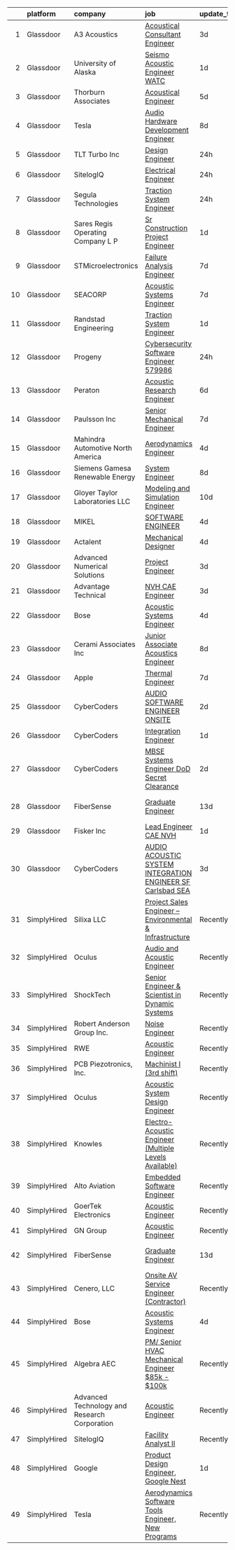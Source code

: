 

|    | platform    | company                                      | job                                                                                                                                                                                                                                                                                                                                                                                                                                                                                                                                                                                                                                                                                                                                                                                                                                                                                                                                                                                                                                                                                                                                                                                                                                                                                                                                                                                                                                                                                                              | update_time   | location                |
|---:|:------------|:---------------------------------------------|:-----------------------------------------------------------------------------------------------------------------------------------------------------------------------------------------------------------------------------------------------------------------------------------------------------------------------------------------------------------------------------------------------------------------------------------------------------------------------------------------------------------------------------------------------------------------------------------------------------------------------------------------------------------------------------------------------------------------------------------------------------------------------------------------------------------------------------------------------------------------------------------------------------------------------------------------------------------------------------------------------------------------------------------------------------------------------------------------------------------------------------------------------------------------------------------------------------------------------------------------------------------------------------------------------------------------------------------------------------------------------------------------------------------------------------------------------------------------------------------------------------------------|:--------------|:------------------------|
|  1 | Glassdoor   | A3 Acoustics                                 | [Acoustical Consultant   Engineer](https://www.glassdoor.com/partner/jobListing.htm?pos=127&ao=1136043&s=58&guid=0000018109754ac6866d750f5dc014b0&src=GD_JOB_AD&t=SR&vt=w&cs=1_40f97d95&cb=1653721091252&jobListingId=1007891214520&jrtk=3-0-1g44naisfr18m801-1g44naisuq694800-c242f298f175f66d-)                                                                                                                                                                                                                                                                                                                                                                                                                                                                                                                                                                                                                                                                                                                                                                                                                                                                                                                                                                                                                                                                                                                                                                                                                | 3d            | Seattle, WA             |
|  2 | Glassdoor   | University of Alaska                         | [Seismo Acoustic Engineer   WATC](https://www.glassdoor.com/partner/jobListing.htm?pos=113&ao=1136043&s=58&guid=0000018109754ac6866d750f5dc014b0&src=GD_JOB_AD&t=SR&vt=w&cs=1_3f40b41c&cb=1653721091251&jobListingId=1007895376502&jrtk=3-0-1g44naisfr18m801-1g44naisuq694800-49381f6cfded4a56-)                                                                                                                                                                                                                                                                                                                                                                                                                                                                                                                                                                                                                                                                                                                                                                                                                                                                                                                                                                                                                                                                                                                                                                                                                 | 1d            | Fairbanks, AK           |
|  3 | Glassdoor   | Thorburn Associates                          | [Acoustical Engineer](https://www.glassdoor.com/partner/jobListing.htm?pos=121&ao=1136043&s=58&guid=0000018109754ac6866d750f5dc014b0&src=GD_JOB_AD&t=SR&vt=w&cs=1_16ad4a4b&cb=1653721091252&jobListingId=1007882520867&jrtk=3-0-1g44naisfr18m801-1g44naisuq694800-1c762cffc472f04b-)                                                                                                                                                                                                                                                                                                                                                                                                                                                                                                                                                                                                                                                                                                                                                                                                                                                                                                                                                                                                                                                                                                                                                                                                                             | 5d            | Charlotte, NC           |
|  4 | Glassdoor   | Tesla                                        | [Audio Hardware Development Engineer](https://www.glassdoor.com/partner/jobListing.htm?pos=126&ao=1136043&s=58&guid=0000018109754ac6866d750f5dc014b0&src=GD_JOB_AD&t=SR&vt=w&cs=1_be7cf48e&cb=1653721091252&jobListingId=1007877110925&jrtk=3-0-1g44naisfr18m801-1g44naisuq694800-a2ab6bac043f3371-)                                                                                                                                                                                                                                                                                                                                                                                                                                                                                                                                                                                                                                                                                                                                                                                                                                                                                                                                                                                                                                                                                                                                                                                                             | 8d            | Palo Alto, CA           |
|  5 | Glassdoor   | TLT Turbo Inc                                | [Design Engineer](https://www.glassdoor.com/partner/jobListing.htm?pos=104&ao=1110586&s=58&guid=0000018109754ac6866d750f5dc014b0&src=GD_JOB_AD&t=SR&vt=w&ea=1&cs=1_66e1e1a5&cb=1653721091249&jobListingId=1007898036424&cpc=07D58528F3898F33&jrtk=3-0-1g44naisfr18m801-1g44naisuq694800-8ef802f9058876bb--6NYlbfkN0DMkohtqlj7VpGiycL9PJ51joRSooVQ8u3vz_SxadXVnBZcKOwqKsHQtiI-ki0vC-4jJKlsASzNCqzWTiZkmCGKksmlBVIj_epR7O3Dqbk2pMxXbCQCrx2nP9S6i7qMeYoDkM9B7Ul1u9joIQ_Q80iVMvQulN9FBi0uC6W97TbyEikO9wDfGvCCXHOWJTZDzfoLcqSzAzH1gVHL-sRjR3bFtAWT9JZV1JCLdUN9eNpy6FlnYt1PGDG9iYRUsX7U84Gw9k8g9VXbFahGVTeCXHJzbWYj_POPNF3Icmvk3bjExwb91wnqhzYXQNEzsNd3qYlRLk77iZt5PiyZ6VEAeJ7ve0nEhnF1ceUwE-ehHhQ7C09bVtsoAlqoDpt5l8SPOBFjtOncvcaexRYhxQdkXeGLjzVQOTj9bssN3XyU3vik77z2ajh-XKFggod5s0fzpLWsO2Pb18cP3be7kCWFIuQYBndgzfCALMG2NvQ95bkoVAcnBc7JNBXYIw-ISUDNF1x9E7NGIu8TmQ%3D%3D)                                                                                                                                                                                                                                                                                                                                                                                                                                                                                                                                                                                                                                           | 24h           | Akron, OH               |
|  6 | Glassdoor   | SitelogIQ                                    | [Electrical Engineer](https://www.glassdoor.com/partner/jobListing.htm?pos=102&ao=1110586&s=58&guid=0000018109754ac6866d750f5dc014b0&src=GD_JOB_AD&t=SR&vt=w&ea=1&cs=1_b6a0775d&cb=1653721091249&jobListingId=1007898711252&cpc=8C7EDB9C3100EB8F&jrtk=3-0-1g44naisfr18m801-1g44naisuq694800-e1f89d7fff3ed659--6NYlbfkN0AC-SgJLx_eOKa0J9KZ0_ySWQ74nRiDz-FaV4ECq1OOzA_h97qlKbE7o4pHxXMbP5o4-ifIjNuzv_UPLDr8ZEf-6mDwKYlQkXGxwvXdFmg_Gisp5vqn4jA4EyerWAw5gS4hc8mUduopkrgJZSzz1u8_ajWdgLYIqIMaGw7zeVloamxPR9h66N_eVw1v8B1HIYGcjzGTVDpkML9wWGBjhSfoEK3uudTeurGG0RLsnwQ0HDuJwsmC9-emMGUySpnYA0yKOaGA3CjQPo9gYukLW8YTDfxNSXPrMbrUZs6bDAM-GvXIuKSfpfGqgooFwllT4sq1cNhWBSq_0O6ReilTWwsnM2jz2nyrMx6Jqidt5WYhT9Z7F4yC3MINiIgPCczlgHDa9mMsa71MHod7ZrgQBJe94Ey_ZifxmX_WYcOF4HlwCe-kTtHmv88894-W1XsDKOi1Z89EcApW3Xj55wgvgofJtu7juhmEO34-En31MnZsW_EBf3gohDz9_jzSrogbpIqDWJskP6Jwqw%3D%3D)                                                                                                                                                                                                                                                                                                                                                                                                                                                                                                                                                                                                                                       | 24h           | Minneapolis, MN         |
|  7 | Glassdoor   | Segula Technologies                          | [Traction System Engineer](https://www.glassdoor.com/partner/jobListing.htm?pos=114&ao=1136043&s=58&guid=0000018109754ac6866d750f5dc014b0&src=GD_JOB_AD&t=SR&vt=w&cs=1_5e6a5f7e&cb=1653721091251&jobListingId=1007899686386&jrtk=3-0-1g44naisfr18m801-1g44naisuq694800-a0c3920996e0e0bd-)                                                                                                                                                                                                                                                                                                                                                                                                                                                                                                                                                                                                                                                                                                                                                                                                                                                                                                                                                                                                                                                                                                                                                                                                                        | 24h           | Hornell, NY             |
|  8 | Glassdoor   | Sares Regis Operating Company  L P           | [Sr  Construction Project Engineer](https://www.glassdoor.com/partner/jobListing.htm?pos=125&ao=1136043&s=58&guid=0000018109754ac6866d750f5dc014b0&src=GD_JOB_AD&t=SR&vt=w&cs=1_0edfdc00&cb=1653721091252&jobListingId=1007894583319&jrtk=3-0-1g44naisfr18m801-1g44naisuq694800-2e2f01d77a2952b8-)                                                                                                                                                                                                                                                                                                                                                                                                                                                                                                                                                                                                                                                                                                                                                                                                                                                                                                                                                                                                                                                                                                                                                                                                               | 1d            | San Mateo, CA           |
|  9 | Glassdoor   | STMicroelectronics                           | [Failure Analysis Engineer](https://www.glassdoor.com/partner/jobListing.htm?pos=128&ao=1136043&s=58&guid=0000018109754ac6866d750f5dc014b0&src=GD_JOB_AD&t=SR&vt=w&cs=1_a7ed55ea&cb=1653721091253&jobListingId=1007880391086&jrtk=3-0-1g44naisfr18m801-1g44naisuq694800-28cc68b00bac9f91-)                                                                                                                                                                                                                                                                                                                                                                                                                                                                                                                                                                                                                                                                                                                                                                                                                                                                                                                                                                                                                                                                                                                                                                                                                       | 7d            | Coppell, TX             |
| 10 | Glassdoor   | SEACORP                                      | [Acoustic Systems Engineer](https://www.glassdoor.com/partner/jobListing.htm?pos=119&ao=1136043&s=58&guid=0000018109754ac6866d750f5dc014b0&src=GD_JOB_AD&t=SR&vt=w&cs=1_cf341e4b&cb=1653721091252&jobListingId=1007879776999&jrtk=3-0-1g44naisfr18m801-1g44naisuq694800-d684ab85172cbc09-)                                                                                                                                                                                                                                                                                                                                                                                                                                                                                                                                                                                                                                                                                                                                                                                                                                                                                                                                                                                                                                                                                                                                                                                                                       | 7d            | Newport, RI             |
| 11 | Glassdoor   | Randstad Engineering                         | [Traction System Engineer](https://www.glassdoor.com/partner/jobListing.htm?pos=109&ao=1110586&s=58&guid=0000018109754ac6866d750f5dc014b0&src=GD_JOB_AD&t=SR&vt=w&ea=1&cs=1_65036446&cb=1653721091251&jobListingId=1007895527400&cpc=9DC6E4D8324653EE&jrtk=3-0-1g44naisfr18m801-1g44naisuq694800-aa08e9e8907d50b3--6NYlbfkN0BDx217eft1lC7uqItkaModCFPNh_e0lnHdKkvEJecXwu4gIqA7CFTnXnpT3oVx672V13KR-n1L2hNSIUFXqvfeEN-mVLaWRvqIvmrjskfRoHLXsxRAdh2a9acg7VIJJrIVESI9qsXOrunPjl24ERGg-_JQNfS0ATkQ-xPCxajKKCdpbWQ0-JtvZweGmZTe3jvAA3cOH629v3StrH2jhaT3cTYMPI43L5VRSSpBBVM4jFiSAr13HCuPj_pZ9G1EzutkJtcwcqJl70bF4hlWGgwUvbpshFPRqa1pxNTgQL6dZ7wOnXXw14cvUevXmzl2gv1s0yaNgGL6O8L-GN1qnhPR9u3qD3bINJr7syZe8cy51oWJL9CJRrCUyOiCiMbql8A3y732uFaUQidodO3_JnwcmGng-X4xtS0j6GRRY0hhWbCFdBasmqjbzBsqOP4mrLQWPxpq8EBEdd77AY7u6yis5cmnRSjlWl9Rm4PVRx4YmAsKGd_F03u9trSxvzU8_9zr1DRCodMgmhdwAWPNJdki5yBE_95yypYl170z9p4NRruTVPERbjx10hQiwFVEHlTDCtSixpaNltxywtVC33wnvNowovn-sPZbnI9JtKDNXH6VifcFOkYXcSh8byH1DRA%3D)                                                                                                                                                                                                                                                                                                                                                                                                                                                                                                                | 1d            | Hornell, NY             |
| 12 | Glassdoor   | Progeny                                      | [Cybersecurity Software Engineer  579986 ](https://www.glassdoor.com/partner/jobListing.htm?pos=122&ao=1136043&s=58&guid=0000018109754ac6866d750f5dc014b0&src=GD_JOB_AD&t=SR&vt=w&cs=1_4024bdd1&cb=1653721091252&jobListingId=1007899624710&jrtk=3-0-1g44naisfr18m801-1g44naisuq694800-46c9c9883e62efe4-)                                                                                                                                                                                                                                                                                                                                                                                                                                                                                                                                                                                                                                                                                                                                                                                                                                                                                                                                                                                                                                                                                                                                                                                                        | 24h           | Manassas, VA            |
| 13 | Glassdoor   | Peraton                                      | [Acoustic Research Engineer](https://www.glassdoor.com/partner/jobListing.htm?pos=103&ao=1110586&s=58&guid=0000018109754ac6866d750f5dc014b0&src=GD_JOB_AD&t=SR&vt=w&cs=1_c42da609&cb=1653721091248&jobListingId=1007881751566&cpc=44CD5376B8534B8F&jrtk=3-0-1g44naisfr18m801-1g44naisuq694800-93640ea085761e70--6NYlbfkN0Cx7R8OmodZU4Ze4hnUhR0Myw3_voyDLMHXumN7ynSuTrXceT3foN28OOGtcbbQ_76zhqZyhYa7pEo0kT6JqjNGp6JbtTZaTLKCZwEZBTZGKWDdcNR5l-5PjngxXsxD8sh-oB1L3-fgx6lyvxyTPj_jdTdz-0hS-KZWQFmb0luZhDDk_Ug42qWgCwhdYMhyqRgB0-ZIl62MTpIHkhNvNWMEVlbt8RJOpCwrQfxflhvaWnloPAzK0J81S4otuYB2D-fs9FKsWIlU9lOqGdN1D_LQ08KwsDDTLqnopT-8yG2L4mDgqnNULRlT85sYt-WXbw4ickTWWjUDrqGjQYqv3e0bPm_ViapattaoISuT-MYoqHg-N_gr1iStlwnNbYq9poHrOwAofHvsCQ6PuJOVdGvIYuzKxzbXwvAhL1UyEvQDb2arO62jNiMBFVX0_R3YsccHXX8eyqkOjQ6xrEPQ66EFSLpAC1ku2uRjxX78pz7h-sOu3TyoLIfGUQuEY87EIU_eVmOFGlHagpf_Y2mwF8ZbZy2G4u15yi2nYghOv-hM1YpER4YIeTmeS_j0-QpXszFnkytgP5TzgnM8eXoSc2uyXt_YIxoBnGd5L3dA8DbXCeUwFm9lT8J_sgoKpKvUp08JDHDa9mnZ1xSzUDFRAqg0hORYTMx26EmJcd7Hxl_XNlDRoXnFy3Do0KvrCw8Q0YosXN2a7og2LhAWcSIBSE-qzd-X0byHq_nuJrdBUygb7C8Jhys5kDOcjr7kMLLZmZcx0cz1tzWgyaR9i-DX2kF1fHDTrza0D2_iwInAJGe-1QpS5Ht6Zdhv4aSZd98YORbVoLAIcUNharUEBvRE0sqOZ1ANWV7otfyIZsJe8bo9LTJ2oaevvZrCzpyedvm8U3ZLUre0GhTz-CymOqDCyyrmkVZ8aKFqE-u2HVSonq9j0eLmo1muXG_qV548a_phuAmti2GH3CYW6F7BiCKGBAf49Rrzqi1cNSxj9uud_mu3StJyJPT4BUtecOvlUjTgCKunJq9dTeCT8Rk5Txl86xAI9SlRaCU4O4ecZVb3yGt1SyyQpVucUUB1NcpD2QI4cgZ8BSidxgc2_8-WFyoob_P3WBmAaf8HybZ6QkGmM4DGmBWDbaBOaNB7) | 6d            | Bethesda, MD            |
| 14 | Glassdoor   | Paulsson  Inc                                | [Senior Mechanical Engineer](https://www.glassdoor.com/partner/jobListing.htm?pos=101&ao=1110586&s=58&guid=0000018109754ac6866d750f5dc014b0&src=GD_JOB_AD&t=SR&vt=w&ea=1&cs=1_117d0e7a&cb=1653721091248&jobListingId=1007880017102&cpc=BE7ED86EB2F099E4&jrtk=3-0-1g44naisfr18m801-1g44naisuq694800-07a487d5a43248fd--6NYlbfkN0DBwnr5hN14SbY2EgTWLJOmmH6zSOTs4KzhEi2Ihh3-tWsqqUgZbStShNIkRKjiRdETJumVdFY3sv3AGAEeNx5vbYXypX9kLMCZbcYQ84YIDn-O1LwRpEt3t--D1ixVaVpmUJQVCzvY5obWccyOR0lwpBZrAJoRYqAxQU3fA9BxyjyMELA6dO3z91w2XkuAcKVDv4ouHwfr5lmhLAcFymyX-WcrBnkwkE3edVdY0GASZN_lIQfDTvV6YP5tfGrHMLjdznAoZmJr7wM55KHycK4HVPX_bXFoRXNgLrzQV16-cPjyxwkK8Fn7VJte9DGZhzh_FOHtWRWQm7fOVFLD-s-IfdK2HMwH6G3ttQku_HOYSeon7rFGvOVk0B-FhUSSqniF2sgyHILCq5NUwzY72eB0-8PwXk0FmIcnZ6SoHWyBF_YZAJK34qUt61wXzZ7Z2CqofhfVMvUlTZgLSrB5_Lv2qvWwM3-YZoq7WrvMgkO0NFpUQvvbB4QTO-T2XMy6CcaebYzqKtwdsg%3D%3D)                                                                                                                                                                                                                                                                                                                                                                                                                                                                                                                                                                                                                                | 7d            | Van Nuys, CA            |
| 15 | Glassdoor   | Mahindra Automotive North America            | [Aerodynamics Engineer](https://www.glassdoor.com/partner/jobListing.htm?pos=118&ao=1136043&s=58&guid=0000018109754ac6866d750f5dc014b0&src=GD_JOB_AD&t=SR&vt=w&ea=1&cs=1_bb98e325&cb=1653721091252&jobListingId=1007885894821&jrtk=3-0-1g44naisfr18m801-1g44naisuq694800-43637954247cba81-)                                                                                                                                                                                                                                                                                                                                                                                                                                                                                                                                                                                                                                                                                                                                                                                                                                                                                                                                                                                                                                                                                                                                                                                                                      | 4d            | Auburn Hills, MI        |
| 16 | Glassdoor   | Siemens Gamesa Renewable Energy              | [System Engineer](https://www.glassdoor.com/partner/jobListing.htm?pos=123&ao=1136043&s=58&guid=0000018109754ac6866d750f5dc014b0&src=GD_JOB_AD&t=SR&vt=w&cs=1_354c0919&cb=1653721091252&jobListingId=1007876930375&jrtk=3-0-1g44naisfr18m801-1g44naisuq694800-2ab83f57bfe4f2d5-)                                                                                                                                                                                                                                                                                                                                                                                                                                                                                                                                                                                                                                                                                                                                                                                                                                                                                                                                                                                                                                                                                                                                                                                                                                 | 8d            | Boulder, CO             |
| 17 | Glassdoor   | Gloyer Taylor Laboratories  LLC              | [Modeling and Simulation Engineer](https://www.glassdoor.com/partner/jobListing.htm?pos=117&ao=1136043&s=58&guid=0000018109754ac6866d750f5dc014b0&src=GD_JOB_AD&t=SR&vt=w&cs=1_caac173a&cb=1653721091252&jobListingId=1007869645299&jrtk=3-0-1g44naisfr18m801-1g44naisuq694800-5a021dde4f50ddc9-)                                                                                                                                                                                                                                                                                                                                                                                                                                                                                                                                                                                                                                                                                                                                                                                                                                                                                                                                                                                                                                                                                                                                                                                                                | 10d           | Tullahoma, TN           |
| 18 | Glassdoor   | MIKEL                                        | [SOFTWARE ENGINEER](https://www.glassdoor.com/partner/jobListing.htm?pos=130&ao=1136043&s=58&guid=0000018109754ac6866d750f5dc014b0&src=GD_JOB_AD&t=SR&vt=w&cs=1_fd519577&cb=1653721091253&jobListingId=1007886724699&jrtk=3-0-1g44naisfr18m801-1g44naisuq694800-d8c2e02908edda0c-)                                                                                                                                                                                                                                                                                                                                                                                                                                                                                                                                                                                                                                                                                                                                                                                                                                                                                                                                                                                                                                                                                                                                                                                                                               | 4d            | Middletown, RI          |
| 19 | Glassdoor   | Actalent                                     | [Mechanical Designer](https://www.glassdoor.com/partner/jobListing.htm?pos=111&ao=1110586&s=58&guid=0000018109754ac6866d750f5dc014b0&src=GD_JOB_AD&t=SR&vt=w&ea=1&cs=1_209c9cdd&cb=1653721091251&jobListingId=1007884504421&cpc=2CAED5C921A5F994&jrtk=3-0-1g44naisfr18m801-1g44naisuq694800-cde84a42c073dfad--6NYlbfkN0ChYVx_I3yfZ_JDY3EFoivtqvi_stwnZ_kRt8Dowt_l_d1ydueao4NE-oUleRJ4yhik91BWTpC0MVnm1qSj9dRZjkyjR7jSMC8_ri9qgQ9o1bwoiv6b7fCg3L70nPdBLNDOHmQaeoszja6Ok77PeBkoDpQ4JUTw4GbtsteMn-KSWWy_CWYriT2GWm3hgE1N-58E8nF_ygDIaG9Vyz4JKkhu5fQDHa-00UxXHiyS5FwKo4Moul3Vcd41agth_5sChzES3meJeGuy2v9-atTxS4nRJd-H-bPkFlmDrv_x71qyHTjFy1V_9GkIVYrOqKOnA_ev2dA8aPJ6i4bd5Ly1fi1yS-7toi01r1GSdt7g5u83a2CmRZaGT6eOmcNbrXSCpK6vWvFg5maYJTzts1y81qYFpZ1D-T5G3VT8V7L1qkGafG8Bz31MDHWa2uCqzfKusKmD-97VPFK4TXXgRj4FVEK6PNgiIr4vrG6TAvVMx3uOiUAjQCPTvsng8EPIo47IfeMoyt5Dq1wshN9haP_0VqKpDXFH8hYwgJlQ9GuWe67qmZkZ-3dTfs2pHctqDoujUOlHcO1x_aCiZN9F8jLXAEjRCkb2_DYQ3LdQo9nmUNz2GHZUFtgT6kIjKMvq65DMik55Yz83UMGxPLFPpyepoByGsMoa9wdeYoaYVkhexnCzvZ6R1arIX3DjhA5kpdAYfxm1vJ1fw2P38c5DP7Qi7r8m3i3wH0GEH_iSV222w2KjOf39Wj96VgUoc7YT2XEHeT0x4YrH_G4VddgUrZx4cQyGY4Tzue71HovzagmMckRq7pnSoodGRYnB6aXXWUjAcp4zL118yAGr3AwVIb80vOnAUw9H2zqW_UZsGo4ylU5sCMLKFD8RlmBcbbSVNAoE-UC6JD9l50vlbc3N4AfC0LLzxQY3r4qdmz0Gfw3UJS8fvPqB3Koe8s7vTG_l24_-tpXmbFUHqjf_xdoa-juxCV9l)                                                                                                                                                                   | 4d            | Greenbelt, MD           |
| 20 | Glassdoor   | Advanced Numerical Solutions                 | [Project Engineer](https://www.glassdoor.com/partner/jobListing.htm?pos=124&ao=1136043&s=58&guid=0000018109754ac6866d750f5dc014b0&src=GD_JOB_AD&t=SR&vt=w&cs=1_40f2ed98&cb=1653721091252&jobListingId=1007887588505&jrtk=3-0-1g44naisfr18m801-1g44naisuq694800-89e15dc3f9848b88-)                                                                                                                                                                                                                                                                                                                                                                                                                                                                                                                                                                                                                                                                                                                                                                                                                                                                                                                                                                                                                                                                                                                                                                                                                                | 3d            | Hilliard, OH            |
| 21 | Glassdoor   | Advantage Technical                          | [NVH   CAE Engineer](https://www.glassdoor.com/partner/jobListing.htm?pos=108&ao=1110586&s=58&guid=0000018109754ac6866d750f5dc014b0&src=GD_JOB_AD&t=SR&vt=w&ea=1&cs=1_5d67336b&cb=1653721091250&jobListingId=1007891137054&cpc=149B3D5996025BBA&jrtk=3-0-1g44naisfr18m801-1g44naisuq694800-0b8a9cdf0619ca69--6NYlbfkN0CQRQ3eiV4YWjrRS1ho7HVQ9JO8v6Fb3eU0yDOJbdOiEguntuRlpE4-_N6DYLNj-GrZuEO6FzNRA_H_lfZbWOy3HbMLGfMgpcxaAWJ4QGHTVSj0VtU1wphStCWLaepmOtgLGqGmHGBIbXF7gkCfZHLHRIXsIRQLAtacNLAM5MBhTH_vfq1JwtS4efS9WdIy9_uHCbcnuK-gF1-wjV5LOtreRdmG-mzH0FAGLE4S8gIcYoLHXR0wamqYvEroMIbdNqs0JHIJ_-OsAmWg6LmtRSnrrQ7edEnR5Fb3pUzCHRRGtfFcD7INoSR0s-UHiiE0j0T9Srm9SKddaKAe4vp0k2sxVtRztZvDskbeRnzOqJszHyFKMP8nzxarY_mThenjuKevgmXC6nR-6xGW1hdXYxastgQZktudfQUh28mcgiy2Lie54Fg7KUo3SS7F6JLb2-6A_k7STt9iV5xPyVjKC1rjXStn9EMMikKv9rY1OM77imHlnrm1dEXq8AyFpa-4L4ijTcuTT5pFrMAfHf-IHTQR1XwkvdCwx-Af84kKjpip6sFFsVSaA7Si)                                                                                                                                                                                                                                                                                                                                                                                                                                                                                                                                                                                                    | 3d            | Saginaw, MI             |
| 22 | Glassdoor   | Bose                                         | [Acoustic Systems Engineer](https://www.glassdoor.com/partner/jobListing.htm?pos=115&ao=1136043&s=58&guid=0000018109754ac6866d750f5dc014b0&src=GD_JOB_AD&t=SR&vt=w&cs=1_67c81458&cb=1653721091252&jobListingId=1007886379100&jrtk=3-0-1g44naisfr18m801-1g44naisuq694800-7857d6440af11784-)                                                                                                                                                                                                                                                                                                                                                                                                                                                                                                                                                                                                                                                                                                                                                                                                                                                                                                                                                                                                                                                                                                                                                                                                                       | 4d            | Bloomfield Hills, MI    |
| 23 | Glassdoor   | Cerami   Associates Inc                      | [Junior Associate  Acoustics Engineer](https://www.glassdoor.com/partner/jobListing.htm?pos=120&ao=1136043&s=58&guid=0000018109754ac6866d750f5dc014b0&src=GD_JOB_AD&t=SR&vt=w&ea=1&cs=1_5152181c&cb=1653721091252&jobListingId=1007877047479&jrtk=3-0-1g44naisfr18m801-1g44naisuq694800-6df748f0b11b04b7-)                                                                                                                                                                                                                                                                                                                                                                                                                                                                                                                                                                                                                                                                                                                                                                                                                                                                                                                                                                                                                                                                                                                                                                                                       | 8d            | New York, NY            |
| 24 | Glassdoor   | Apple                                        | [Thermal Engineer](https://www.glassdoor.com/partner/jobListing.htm?pos=116&ao=1136043&s=58&guid=0000018109754ac6866d750f5dc014b0&src=GD_JOB_AD&t=SR&vt=w&cs=1_890f9a63&cb=1653721091252&jobListingId=1007878797114&jrtk=3-0-1g44naisfr18m801-1g44naisuq694800-069b1ef0229a4d52-)                                                                                                                                                                                                                                                                                                                                                                                                                                                                                                                                                                                                                                                                                                                                                                                                                                                                                                                                                                                                                                                                                                                                                                                                                                | 7d            | Cupertino, CA           |
| 25 | Glassdoor   | CyberCoders                                  | [AUDIO SOFTWARE ENGINEER   ONSITE](https://www.glassdoor.com/partner/jobListing.htm?pos=106&ao=1110586&s=58&guid=0000018109754ac6866d750f5dc014b0&src=GD_JOB_AD&t=SR&vt=w&ea=1&cs=1_f5d2e1c4&cb=1653721091250&jobListingId=1007893277918&cpc=F4EED0218A761C36&jrtk=3-0-1g44naisfr18m801-1g44naisuq694800-fe4552d8ab67a63c--6NYlbfkN0CpFJQzrgRR8WqXWK1qKKEqALWJw739KlKqr2H-MSI4eoBlI4EFrmor2FYZMP3muM0vXWWUvLFvKtsI3ukh8pneiUDfeSBpEUCcDm362wU7GLBOd_99J6vrb-etl9e85-54LqmrSF7wGtquLTdZ8evKxbd7NVe71p4D2W4SG7NZSHeQXcdeee9RI1qqLtj-ywpdzIZF4NrIAG5GRWmXaIclATfbRh1NO1AfuPcM8yFSUmzvfEI5OYOQvBpz43-5pNlb8IDogGsFMtanOlB9zHvFc5T62KifNOrPiqPwPwgCLbAA8_NLHDjBTMwkGSyLr0WMuizOoBlhk8FcxdfQ7d64rutV-UvxiKmK3v2o5orwGJPNfW8qpB2v0CYRzImcSdC_-R4trJjrfwZFsjqDGWl24YU_sf9wO8IVeJm0zP2o4tjnDgOadNDIjrXx6yvmxRfRoybSquGeJR4F4wc5th8H7kWiYqt5vKHPkqFxbZQFHr_ZMYM4UnhDxp5C2IDBpAvdQNQgoJxjawAjuqQdRm7_uti3Mah0kS9IaXJlKZmwFucMj-pKutuAz_kosBjMFfALMvecHtU_g9cfdtPow-YUGSRgbb-KpKGOo96z29DCBXizMOkxljKoskVF9HTGdcJdor8Wv_pVbjNl196XykajqCe3wcppe4RtpPyryhPhAxWx7WczBHqPBAE0c9tIa2e86WFGo-po5QtT-2yYdw-nNFgnzF0ef-eX8mhZMVwIDtMNVmtoqfJnzKPWwseJpT3fGCgRi3wK_4RjK8UoR3C3NATAM58umvO7oXeh9H4m9x3A_3pRZnhGHxhqNLw6bUdwLl1Dw5g6SVeg2HG55YlE5gFLvsiM6B_MO-tko3NmyB_CPMgJLMs1ZyHnE0BU9Da1VZrU6E6fAAR2cL9_TC67OaDZRWD_eX01X5nZu63Z1FIN6YhSpFEBAXeKqmnzad9iMdjiuqHevIwEZy2jwxXzejtmip8G0pY%3D)                                                                                                                                        | 2d            | San Jose, CA            |
| 26 | Glassdoor   | CyberCoders                                  | [Integration Engineer](https://www.glassdoor.com/partner/jobListing.htm?pos=107&ao=1110586&s=58&guid=0000018109754ac6866d750f5dc014b0&src=GD_JOB_AD&t=SR&vt=w&ea=1&cs=1_99ad5d43&cb=1653721091250&jobListingId=1007896024815&cpc=47CFDC01B3F81FAC&jrtk=3-0-1g44naisfr18m801-1g44naisuq694800-70116508e52ff394--6NYlbfkN0CpFJQzrgRR8WqXWK1qKKEqALWJw739KlKqr2H-MSI4eoBlI4EFrmor2FYZMP3muM3RHP4iO-l3HIriPyAFVY0ICoy4osWBA6U1hBdx6OXBxpEU0E25ShEb0DZBCJSPW8BBvYDcBmA5s9vdoS8VsFfEE6DLrifIfrz2aKN0s4QIAAJ8Ek9MZkQSny6MAKLBtG0mzlASxxY8Ng5QGFxbxn7uR9or4q93OEH_hvJnoUujst2vLA1HLhPYmK1Uf3Lmh0SFxnAZZDy3CPb1gtbW1WOaK1DDCDJ7wLyh7NWTOIBRfD-T3wAAFcnLyUFZHSWN10hsyaTeDIgYp2KYsZ-r0FqFMkkusEfUnS51T1yHLWaFHBDUXjNDzzf6cOThyAkzyWorRBWk2bPsrT_4roJd0IGolAnmnqj5uN45vttm__t6cyfS7lHhIIzg3nc96x5NOqc8K3wxAArJ20cgIYel7dX1hWAst8w7Ep_74zyWdNpmkzJjA9ZsHd6NDgOs6CFOKzQClyvCHsz8cOWSrc1wphdDM3k88aqkR1EFz14YaYlYXwrm6cMsa-S5ja7fH5Lj9mD3uh76-Q3ZzkVHp0iwl0uVhlwUehONrBda5I1jgItSyYsGlIGhtktZIeMjhHqsaBQijA1a-OMX6d2ZplfhZHIltN6_bgykKMw7PsaKWAoS_9xN-pBD-lZT7_bPpx-fRgkxD9tmcXLJ4f30IDGM6P2V6LETUxJKUvfp1-VL6AYF76vMnXUQT_0B2Za8gJdFX5KIDkGwsoSeqnJHK4EWsq4wyEezwveoX0hBYQCKFxg4iFJOEcqAQE1tRRHmDYaklriPPlFx2aFjPHYUYdyOraeBQyeUsgaPejhiSB9-Xtzyoqo-lhAjRUFsDfhS4ZB1k2cdrBf4J1oGqLsHE16LQiyg1h_xGon28he6tDWYqapbcW0fz1z4wIbprrcsy_ZLwqGjf_wKFRWNVVKF4IkU21m2-trJJ9LV8Vg%3D)                                                                                                                                                    | 1d            | Torrance, CA            |
| 27 | Glassdoor   | CyberCoders                                  | [MBSE Systems Engineer  DoD Secret Clearance ](https://www.glassdoor.com/partner/jobListing.htm?pos=110&ao=1110586&s=58&guid=0000018109754ac6866d750f5dc014b0&src=GD_JOB_AD&t=SR&vt=w&ea=1&cs=1_378cbc80&cb=1653721091251&jobListingId=1007892093278&cpc=451933188B21919D&jrtk=3-0-1g44naisfr18m801-1g44naisuq694800-4f6a309338deabff--6NYlbfkN0CpFJQzrgRR8WqXWK1qKKEqALWJw739KlKqr2H-MSI4eoBlI4EFrmor2FYZMP3muM38KrbvNESoGouJKAtmZ79m0wFWBBMr4qPfTai7pQjaJwHzKh_0MeBnZxZC1mAM6NUNVyO7d5XvLI4RAX4I2w1GImhYZJgENhoFTuQJMEgrdnnoQEHykA_EeALG_f8QIQq0dOBBMe1QY64YpJ7u2cBvU4Xi5mAIdyAL--A1ro-E4dhHwoRVeJmTnZvkYtR0WVPYJd6xM97EGyU0_6Pxgv9zqR11bffHtQSN4GWN00gUNH88HxZHxd7J94gSDaYeTZCf2WtHBfxV8RUCR9TqIVHPBCUDlDBGX8i5uM_42CLhp4TXx0UTpL0nSBM62fiImHwhw5NLZJWtpubVpTJzfCtahu7f6J4Z6_uVuvR2mjXEQahXo64VGlhh0TjRUgnb51uWdVPWDeAV9laVkrXf1mpJyUUExWNiGteYvmUorbVt54A-Qf6xbR9ERRflLmSK1mik4PI90GolkF2U0AkwvR9X5fjPDpAMG3Z3_3WRH1lftxbU-MdLBkqMcrXJFHdmU1Oqj6gTCLBwMSuw8aLMnKgFEUbR-H0lrPaxdTafxolOn4hrSsInobD0qCnwyP3EPaDQrv6zyBc9QuaTx8EiQkuUl4-dc7-TN3fvH-XVOnONXicf6kmvPNEKbe9tt41dOjFdsCiDs-2QKLWhS7W3A6kAmJhEun440myMdhHT7JVxnNgsu8u7UdR_ij8u45p9Eldmx-UA_ZtMuLBXwBwoeGUBbYZGVV3utXFUXhlTaE8wdmnihnHgryMlu2CbaswojdHZ6dIHFU4W7RLShp3yBGHOU2zvZXFj_gvYhDAlbw9nBBA_enibF_qZChUaPWFDQ8atyaMF2ul8m75LebpDfF-C9t4QZpgF5dOOlsaQhcroZU3U5Yo4K0f_zj7M0MuBOJ9He3miwEQaY2mDcP9y3F8t)                                                                                                                                          | 2d            | Melbourne, FL           |
| 28 | Glassdoor   | FiberSense                                   | [Graduate Engineer](https://www.glassdoor.com/partner/jobListing.htm?pos=112&ao=1136043&s=58&guid=0000018109754ac6866d750f5dc014b0&src=GD_JOB_AD&t=SR&vt=w&cs=1_dbe1791d&cb=1653721091251&jobListingId=1007862737314&jrtk=3-0-1g44naisfr18m801-1g44naisuq694800-ec14ade55cf14403-)                                                                                                                                                                                                                                                                                                                                                                                                                                                                                                                                                                                                                                                                                                                                                                                                                                                                                                                                                                                                                                                                                                                                                                                                                               | 13d           | San Francisco, CA       |
| 29 | Glassdoor   | Fisker Inc                                   | [Lead Engineer  CAE   NVH](https://www.glassdoor.com/partner/jobListing.htm?pos=129&ao=1136043&s=58&guid=0000018109754ac6866d750f5dc014b0&src=GD_JOB_AD&t=SR&vt=w&cs=1_d65a5879&cb=1653721091253&jobListingId=1007895514352&jrtk=3-0-1g44naisfr18m801-1g44naisuq694800-50bb32b2a7e70a1c-)                                                                                                                                                                                                                                                                                                                                                                                                                                                                                                                                                                                                                                                                                                                                                                                                                                                                                                                                                                                                                                                                                                                                                                                                                        | 1d            | Manhattan Beach, CA     |
| 30 | Glassdoor   | CyberCoders                                  | [AUDIO   ACOUSTIC SYSTEM INTEGRATION ENGINEER  SF Carlsbad  SEA ](https://www.glassdoor.com/partner/jobListing.htm?pos=105&ao=1110586&s=58&guid=0000018109754ac6866d750f5dc014b0&src=GD_JOB_AD&t=SR&vt=w&ea=1&cs=1_7b0b04a9&cb=1653721091250&jobListingId=1007889347858&cpc=451933188B21919D&jrtk=3-0-1g44naisfr18m801-1g44naisuq694800-eeb976aa4eea5c54--6NYlbfkN0CpFJQzrgRR8WqXWK1qKKEqALWJw739KlKqr2H-MSI4eoBlI4EFrmor2FYZMP3muM3q8CJThxyMkwweutUBxs2CdXvEooyhOhONiJV_3epiviqMX9LUECiuR46rGB6tByoOKfu3jawkOI8GXVquhhxKeoOXrKKyt67Zyl1yWVduMzYR3SVJh5RvPGr-EDyJVeLwLo6iEn8Y6fUNnuYdES0xzAZtJOcdKpE5OYv0xAjwORx6NSkeMlDmxFH5kHF_88sLiXVf9EEHKD69qusptcwCrTOFztsu7_865dRyy1EHnC9mutM4IBgEIAdzpXhy6Y-F0I-lXQQbTIhJN7VivZrnLOb6lSKv3vxnSuycWwbow-vsHXZne87Gw8iW94PqbVZ0bImIQi7iJpHLnnBmnrH-PRugC6eepeirrMUvs3Rd2iefumq-lF5FMJDQoIwAyO8_NOEsyRfYLHO-jSPll5h8StjtGiw9UdDff5Iz6_QbfXSOgxELGu6dZ2zpuMLBx-_WsQR0j-CWHKc4jJwVglwizO9Xp-AKBhkM1281zHv8bGt3QVBVtUkUlUbc9f7r2BSJAgU-a0fK4HAwSHcel45hPQr4Ey74OeNPSThBaAK1KFG3VeInq1OVQHCmoGyEUCbe6smFEix1ns8Ss9lEN7gZu4MA3ZFvFPB6UKnsi7BUOq29cOskn8NV_8XWx7I_9lU_uX1ivDePvxSZx4P6_61LdPq1NOZr5tbxjCbOB1qzgg_jN0e4CozHRWQT4iyYCUqPiZDq7-bEyInbQ8CwDhv3HeoFZWjAS4KUEhP7jNn1l9UfXsQHu3YFOkoMbVq9qXls5Lum6AXXgcgAzshwsejUqPdc6ynhq-gqZKIGI2_S9sh1VCLJMdVSI_XpvUSgvwTj4U3N_-cc95ll8n4EmyKKiAcADjUZHW-AcFeDnwmpZgj5S2chJ-gnEBCd4zBaYYNgHctdv60RGRaalDrlFbyKElRlaOQD5CE%3D)                                                                                                         | 3d            | South San Francisco, CA |
| 31 | SimplyHired | Silixa LLC                                   | [Project Sales Engineer – Environmental & Infrastructure](https://www.simplyhired.com/job/yF7uboKETgPMXxM8cbnXt103rMUGuf9MRGYme8F_b0fLX6chEp49NA?q=acoustic+engineer)                                                                                                                                                                                                                                                                                                                                                                                                                                                                                                                                                                                                                                                                                                                                                                                                                                                                                                                                                                                                                                                                                                                                                                                                                                                                                                                                            | Recently      | Missoula, MT            |
| 32 | SimplyHired | Oculus                                       | [Audio and Acoustic Engineer](https://www.simplyhired.com/job/UJoG-TUqn5_pAreZRAEtyqeSB6eR2YZD65dUaa1EoBzMvajWfKvkbg?q=acoustic+engineer)                                                                                                                                                                                                                                                                                                                                                                                                                                                                                                                                                                                                                                                                                                                                                                                                                                                                                                                                                                                                                                                                                                                                                                                                                                                                                                                                                                        | Recently      | Remote +2 locations     |
| 33 | SimplyHired | ShockTech                                    | [Senior Engineer & Scientist in Dynamic Systems](https://www.simplyhired.com/job/gfGD5Fy-CF0Fv9grX5oTeJxjAFPJ4oYzs63d6G_15KLRBZ2LYJSNzg?q=acoustic+engineer)                                                                                                                                                                                                                                                                                                                                                                                                                                                                                                                                                                                                                                                                                                                                                                                                                                                                                                                                                                                                                                                                                                                                                                                                                                                                                                                                                     | Recently      | Mahwah, NJ              |
| 34 | SimplyHired | Robert Anderson Group Inc.                   | [Noise Engineer](https://www.simplyhired.com/job/cDVfwJH-JU5-yM38TBygwEaBW1plWiJydPdEDcaX2TDlAzDntcbhNQ?q=acoustic+engineer)                                                                                                                                                                                                                                                                                                                                                                                                                                                                                                                                                                                                                                                                                                                                                                                                                                                                                                                                                                                                                                                                                                                                                                                                                                                                                                                                                                                     | Recently      | Detroit, MI             |
| 35 | SimplyHired | RWE                                          | [Acoustic Engineer](https://www.simplyhired.com/job/4D63mtBB7SWuAFxiBsGNOz9NUklFa_tKof_tkGCLh70qDDJG6uepQw?q=acoustic+engineer)                                                                                                                                                                                                                                                                                                                                                                                                                                                                                                                                                                                                                                                                                                                                                                                                                                                                                                                                                                                                                                                                                                                                                                                                                                                                                                                                                                                  | Recently      | United States           |
| 36 | SimplyHired | PCB Piezotronics, Inc.                       | [Machinist I (3rd shift)](https://www.simplyhired.com/job/-yRJ87f5bsFd5bcuLjqeRz8zYPyrCbeza1uIACW_ne8tTGaroM8gVQ?q=acoustic+engineer)                                                                                                                                                                                                                                                                                                                                                                                                                                                                                                                                                                                                                                                                                                                                                                                                                                                                                                                                                                                                                                                                                                                                                                                                                                                                                                                                                                            | Recently      | Depew, NY               |
| 37 | SimplyHired | Oculus                                       | [Acoustic System Design Engineer](https://www.simplyhired.com/job/AUWlWO2m1Lg2KA4iuig08RDsO2IVCWZyHOBdMoW0SXAv_uMngi-JVw?q=acoustic+engineer)                                                                                                                                                                                                                                                                                                                                                                                                                                                                                                                                                                                                                                                                                                                                                                                                                                                                                                                                                                                                                                                                                                                                                                                                                                                                                                                                                                    | Recently      | Remote +1 location      |
| 38 | SimplyHired | Knowles                                      | [Electro-Acoustic Engineer (Multiple Levels Available)](https://www.simplyhired.com/job/ke2PSvcU7MPCSsVbDMT231HGhQBH2RM7CZ0Iuq3fFUDbP-vw3MR87w?q=acoustic+engineer)                                                                                                                                                                                                                                                                                                                                                                                                                                                                                                                                                                                                                                                                                                                                                                                                                                                                                                                                                                                                                                                                                                                                                                                                                                                                                                                                              | Recently      | Itasca, IL              |
| 39 | SimplyHired | Alto Aviation                                | [Embedded Software Engineer](https://www.simplyhired.com/job/lxnaJkOd-S7VBoK7rCbtTnG5GhJ0CTwHQJzj1KGJTfYkiE2s_U1JkQ?q=acoustic+engineer)                                                                                                                                                                                                                                                                                                                                                                                                                                                                                                                                                                                                                                                                                                                                                                                                                                                                                                                                                                                                                                                                                                                                                                                                                                                                                                                                                                         | Recently      | Sterling, MA            |
| 40 | SimplyHired | GoerTek Electronics                          | [Acoustic Engineer](https://www.simplyhired.com/job/6PCRn1TvdVHUtgaBVR0h94emv2uxOzR_4uSK_IuRvsCPjwVVty_QTg?q=acoustic+engineer)                                                                                                                                                                                                                                                                                                                                                                                                                                                                                                                                                                                                                                                                                                                                                                                                                                                                                                                                                                                                                                                                                                                                                                                                                                                                                                                                                                                  | Recently      | Santa Clara, CA         |
| 41 | SimplyHired | GN Group                                     | [Acoustic Engineer](https://www.simplyhired.com/job/UkNEH74Wr4kkM6MfQPhUfeicsFWZLqXjHw9-7XftsbrWQSyphBPv2Q?q=acoustic+engineer)                                                                                                                                                                                                                                                                                                                                                                                                                                                                                                                                                                                                                                                                                                                                                                                                                                                                                                                                                                                                                                                                                                                                                                                                                                                                                                                                                                                  | Recently      | Dover, NH               |
| 42 | SimplyHired | FiberSense                                   | [Graduate Engineer](https://www.simplyhired.com/job/-2Xn3I0zeJsly8Jx3MqXjUBsfKswzUcQkIwaZjJ0y1wyM4X7iWtnCg?q=acoustic+engineer)                                                                                                                                                                                                                                                                                                                                                                                                                                                                                                                                                                                                                                                                                                                                                                                                                                                                                                                                                                                                                                                                                                                                                                                                                                                                                                                                                                                  | 13d           | San Francisco, CA       |
| 43 | SimplyHired | Cenero, LLC                                  | [Onsite AV Service Engineer (Contractor)](https://www.simplyhired.com/job/L0txaO-AVpfQvKzg26TFCH3ySWb9G2VjuQzQTZZ1uUADXwo0HACskw?q=acoustic+engineer)                                                                                                                                                                                                                                                                                                                                                                                                                                                                                                                                                                                                                                                                                                                                                                                                                                                                                                                                                                                                                                                                                                                                                                                                                                                                                                                                                            | Recently      | San Francisco, CA       |
| 44 | SimplyHired | Bose                                         | [Acoustic Systems Engineer](https://www.simplyhired.com/job/FRwK-dkwX7pydxz4wNWkQK0DGV8Rjy6kOBDpWla1_C_GgwGIUGFvzA?q=acoustic+engineer)                                                                                                                                                                                                                                                                                                                                                                                                                                                                                                                                                                                                                                                                                                                                                                                                                                                                                                                                                                                                                                                                                                                                                                                                                                                                                                                                                                          | 4d            | Bloomfield Hills, MI    |
| 45 | SimplyHired | Algebra AEC                                  | [PM/ Senior HVAC Mechanical Engineer $85k - $100k](https://www.simplyhired.com/job/2C4N_nYe_hSl29TVhlc9GnvR5gRy3kdRG2FUoKsgTqKekN8SiCSWzg?q=acoustic+engineer)                                                                                                                                                                                                                                                                                                                                                                                                                                                                                                                                                                                                                                                                                                                                                                                                                                                                                                                                                                                                                                                                                                                                                                                                                                                                                                                                                   | Recently      | Cleveland, OH           |
| 46 | SimplyHired | Advanced Technology and Research Corporation | [Acoustic Engineer](https://www.simplyhired.com/job/TMRQmftZsIe7XGUiyWWARZX0IOy6Ftu7PbtjQ7SoKFRNBDNJIenxdw?q=acoustic+engineer)                                                                                                                                                                                                                                                                                                                                                                                                                                                                                                                                                                                                                                                                                                                                                                                                                                                                                                                                                                                                                                                                                                                                                                                                                                                                                                                                                                                  | Recently      | Bethesda, MD            |
| 47 | SimplyHired | SitelogIQ                                    | [Facility Analyst II](https://www.simplyhired.com/job/ts9aWR3XocTGjM82SpZ0FRjgUkmGCbAG2ZevMoDHIUyJOEBBaAWVUQ?q=acoustic+engineer)                                                                                                                                                                                                                                                                                                                                                                                                                                                                                                                                                                                                                                                                                                                                                                                                                                                                                                                                                                                                                                                                                                                                                                                                                                                                                                                                                                                | Recently      | Nashville, TN           |
| 48 | SimplyHired | Google                                       | [Product Design Engineer, Google Nest](https://www.simplyhired.com/job/FEMlVh8WMDEgwUPX6VI-X6wbZGYcZUDQ5CodNfzt0bi6akUGtTOFZg?q=acoustic+engineer)                                                                                                                                                                                                                                                                                                                                                                                                                                                                                                                                                                                                                                                                                                                                                                                                                                                                                                                                                                                                                                                                                                                                                                                                                                                                                                                                                               | 1d            | Mountain View, CA       |
| 49 | SimplyHired | Tesla                                        | [Aerodynamics Software Tools Engineer, New Programs](https://www.simplyhired.com/job/zO8gcthxFQqgNmwD9bdYUrhRy13Ovr3XTHhU0ibGJoZo7L7tcfLxOw?q=acoustic+engineer)                                                                                                                                                                                                                                                                                                                                                                                                                                                                                                                                                                                                                                                                                                                                                                                                                                                                                                                                                                                                                                                                                                                                                                                                                                                                                                                                                 | Recently      | Hawthorne, CA           |